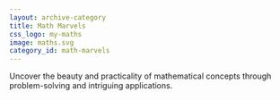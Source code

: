 ```yaml
---
layout: archive-category
title: Math Marvels
css_logo: my-maths
image: maths.svg
category_id: math-marvels
---
```

Uncover the beauty and practicality of mathematical concepts through problem-solving and intriguing applications.